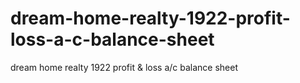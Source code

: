 # dream-home-realty-1922-profit-loss-a-c-balance-sheet
dream home realty 1922 profit &amp; loss a/c balance sheet
